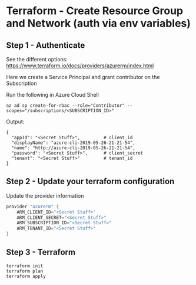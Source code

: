 # Terraform - Create Resource Group and Network (auth via env variables)

## Step 1 - Authenticate

See the different options: https://www.terraform.io/docs/providers/azurerm/index.html

Here we create a Service Principal and grant contributor on the Subscription

Run the following in Azure Cloud Shell

```text
az ad sp create-for-rbac --role="Contributor" --scopes="/subscriptions/<SUBSCRIPTION_ID>"
```

Output:

```text
{
  "appId": "<Secret Stuff>",         # client_id
  "displayName": "azure-cli-2019-05-26-21-21-54",
  "name": "http://azure-cli-2019-05-26-21-21-54",
  "password": "<Secret Stuff>",      # client_secret
  "tenant": "<Secret Stuff>"         # tenant_id
}
```

## Step 2 - Update your terraform configuration

Update the provider information

```powershell
provider "azurerm" {
    ARM_CLIENT_ID="<Secret Stuff>"
    ARM_CLIENT_SECRET="<Secret Stuff>"
    ARM_SUBSCRIPTION_ID="<Secret Stuff>"
    ARM_TENANT_ID="<Secret Stuff>"
}
```

## Step 3 - Terraform

```text
terraform init
terraform plan
terraform apply
```